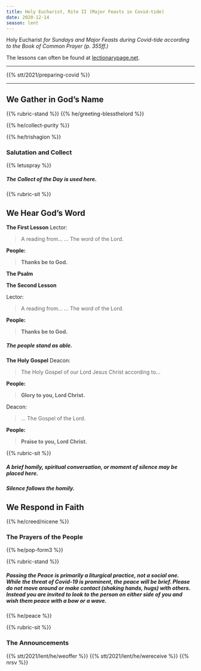 ```yaml
---
title: Holy Eucharist, Rite II (Major Feasts in Covid-tide)
date: 2020-12-14
season: lent
---
```

Holy Eucharist
_for Sundays and Major Feasts during Covid-tide_
_according to the Book of Common Prayer (p. 355ff.)_

The lessons can often be found at [lectionarypage.net](https://lectionarypage.net/).

-----------

{{% stt/2021/preparing-covid %}}

-------------

## We Gather in God’s Name

{{% rubric-stand %}}
{{% he/greeting-blessthelord %}}

{{% he/collect-purity %}}

{{% he/trishagion %}}


### Salutation and Collect
{{% letuspray %}}

##### The Collect of the Day is used here.

{{% rubric-sit %}}
## We Hear God’s Word
**The First Lesson**
Lector:
> A reading from...
> ...
> The word of the Lord.

**People:**
> **Thanks be to God.**

**The Psalm**

**The Second Lesson**

Lector:
> A reading from...
> ...
> The word of the Lord.

**People:**
> **Thanks be to God.**

##### The people stand as able.
**The Holy Gospel**
Deacon:
> The Holy Gospel of our Lord Jesus Christ according to...

**People:**
> **Glory to you, Lord Christ.**

Deacon:
> ...
> The Gospel of the Lord.

**People:**
> **Praise to you, Lord Christ.**

{{% rubric-sit %}}
##### A brief homily, spiritual conversation, or moment of silence may be placed here.
##### Silence follows the homily.

## We Respond in Faith
{{% he/creed/nicene %}}

### The Prayers of the People

{{% he/pop-form3 %}}

{{% rubric-stand %}}

##### Passing the Peace is primarily a liturgical practice, not a social one. While the threat of Covid-19 is prominent, the peace will be brief. Please do not move around or make contact (shaking hands, hugs) with others. Instead you are invited to look to the person on either side of you and wish them peace with a bow or a wave.
{{% he/peace %}}

{{% rubric-sit %}}

### The Announcements
{{% stt/2021/lent/he/weoffer %}}
{{% stt/2021/lent/he/wereceive %}}
{{% nrsv %}}
